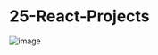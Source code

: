 # 25-React-Projects
![image](https://github.com/agigibairene/25-React-Projects/assets/116544268/c9f765c2-d97c-458a-a75e-a2fb8f35c32e)
